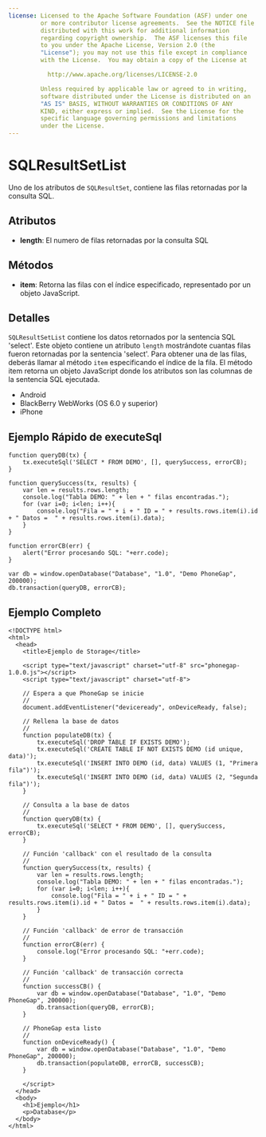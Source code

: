 ```yaml
---
license: Licensed to the Apache Software Foundation (ASF) under one
         or more contributor license agreements.  See the NOTICE file
         distributed with this work for additional information
         regarding copyright ownership.  The ASF licenses this file
         to you under the Apache License, Version 2.0 (the
         "License"); you may not use this file except in compliance
         with the License.  You may obtain a copy of the License at

           http://www.apache.org/licenses/LICENSE-2.0

         Unless required by applicable law or agreed to in writing,
         software distributed under the License is distributed on an
         "AS IS" BASIS, WITHOUT WARRANTIES OR CONDITIONS OF ANY
         KIND, either express or implied.  See the License for the
         specific language governing permissions and limitations
         under the License.
---
```


SQLResultSetList
=======

Uno de los atributos de `SQLResultSet`, contiene las filas retornadas por la consulta SQL.

Atributos
---------

- __length__: El numero de filas retornadas por la consulta SQL

Métodos
-------

- __item__: Retorna las filas con el índice especificado, representado por un objeto JavaScript.

Detalles
--------

`SQLResultSetList` contiene los datos retornados por la sentencia SQL 'select'. Este objeto contiene un atributo `length` mostrándote cuantas filas fueron retornadas por la sentencia 'select'. Para obtener una de las filas, deberás llamar al método `item` especificando el índice de la fila. El método item retorna un objeto JavaScript donde los atributos son las columnas de la sentencia SQL ejecutada.

- Android
- BlackBerry WebWorks (OS 6.0 y superior)
- iPhone

Ejemplo Rápido de executeSql
----------------------------

	function queryDB(tx) {
		tx.executeSql('SELECT * FROM DEMO', [], querySuccess, errorCB);
	}

	function querySuccess(tx, results) {
		var len = results.rows.length;
		console.log("Tabla DEMO: " + len + " filas encontradas.");
		for (var i=0; i<len; i++){
		    console.log("Fila = " + i + " ID = " + results.rows.item(i).id + " Datos =  " + results.rows.item(i).data);
		}
	}
	
	function errorCB(err) {
		alert("Error procesando SQL: "+err.code);
	}
	
	var db = window.openDatabase("Database", "1.0", "Demo PhoneGap", 200000);
	db.transaction(queryDB, errorCB);

Ejemplo Completo
------------

    <!DOCTYPE html>
    <html>
      <head>
        <title>Ejemplo de Storage</title>

        <script type="text/javascript" charset="utf-8" src="phonegap-1.0.0.js"></script>
        <script type="text/javascript" charset="utf-8">

        // Espera a que PhoneGap se inicie
        //
        document.addEventListener("deviceready", onDeviceReady, false);

		// Rellena la base de datos
		//
		function populateDB(tx) {
			tx.executeSql('DROP TABLE IF EXISTS DEMO');
			tx.executeSql('CREATE TABLE IF NOT EXISTS DEMO (id unique, data)');
			tx.executeSql('INSERT INTO DEMO (id, data) VALUES (1, "Primera fila")');
			tx.executeSql('INSERT INTO DEMO (id, data) VALUES (2, "Segunda fila")');
		}

		// Consulta a la base de datos
		//
		function queryDB(tx) {
			tx.executeSql('SELECT * FROM DEMO', [], querySuccess, errorCB);
		}

		// Función 'callback' con el resultado de la consulta
		//
		function querySuccess(tx, results) {
			var len = results.rows.length;
			console.log("Tabla DEMO: " + len + " filas encontradas.");
			for (var i=0; i<len; i++){
				console.log("Fila = " + i + " ID = " + results.rows.item(i).id + " Datos =  " + results.rows.item(i).data);
			}
		}

		// Función 'callback' de error de transacción
		//
		function errorCB(err) {
			console.log("Error procesando SQL: "+err.code);
		}

		// Función 'callback' de transacción correcta
		//
		function successCB() {
			var db = window.openDatabase("Database", "1.0", "Demo PhoneGap", 200000);
			db.transaction(queryDB, errorCB);
		}

		// PhoneGap esta listo
		//
		function onDeviceReady() {
			var db = window.openDatabase("Database", "1.0", "Demo PhoneGap", 200000);
			db.transaction(populateDB, errorCB, successCB);
		}
	
        </script>
      </head>
      <body>
        <h1>Ejemplo</h1>
        <p>Database</p>
      </body>
    </html>

